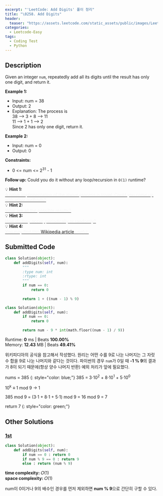 ```yaml
---
excerpt: "'LeetCode: Add Digits' 풀이 정리"
title: "\0258. Add Digits"
header:
  teaser: "https://assets.leetcode.com/static_assets/public/images/LeetCode_Sharing.png"
categories:
  - Leetcode-Easy
tags:
  - Coding Test
  - Python
---
```


## <i class="fa-solid fa-file-lines"></i> Description

Given an integer `num`, repeatedly add all its digits until the result has only one digit, and return it.

**Example 1:**

- Input: num = 38
- Output: 2
- Explanation: The process is   
38 --> 3 + 8 --> 11   
11 --> 1 + 1 --> 2    
Since 2 has only one digit, return it.

**Example 2:**

- Input: num = 0
- Output: 0

**Constraints:**

- 0 <= num <= 2<sup>31</sup> - 1

**Follow up:** Could you do it without any loop/recursion in `O(1)` runtime?

💡 **Hint 1:**   
<u><span style="color:#F5F5F5">A naive implementation of the above process is trivial. Could you come up with other methods?
</span></u>   
💡 **Hint 2:**   
<u><span style="color:#F5F5F5">What are all the possible results?</span></u>   
💡 **Hint 3:**   
<u><span style="color:#F5F5F5">How do they occur, periodically or randomly?</span></u>   
💡 **Hint 4:**   
<u><span style="color:#F5F5F5">You may find this <a href="https://en.wikipedia.org/wiki/Digital_root" target="_blank">Wikipedia article</a> useful.</span></u>

## <i class="fa-solid fa-cloud-arrow-up"></i> Submitted Code

```python
class Solution(object):
    def addDigits(self, num):
        """
        :type num: int
        :rtype: int
        """
        if num == 0:
            return 0
        
        return 1 + ((num - 1) % 9)
```

```python
class Solution(object):
    def addDigits(self, num):
        if num == 0:
            return 0
        
        return num - 9 * int(math.floor((num - 1) / 9))
```
<i class="fa-solid fa-clock"></i> Runtime: **0** ms \| Beats **100.00%**    
<i class="fa-solid fa-memory"></i> Memory: **12.43** MB \| Beats **49.41%**

위키피디아의 공식을 참고해서 작성했다. 원리는 어떤 수를 9로 나눈 나머지는 그 자릿수 합을 9로 나눈 나머지와 같다는 것이다. 파이썬의 경우 `num`가 0일 때 **-1 % 9**의 결과가 8이 되기 때문에(항상 양수 나머지 반환) 예외 처리가 앞에 필요했다.

nums = 385
{: style="color: blue;"}
385 = 3⋅10<sup>2</sup> + 8⋅10<sup>1</sup> + 5⋅10<sup>0</sup>

10<sup>k</sup> ≡ 1 mod 9 → 1

385 mod 9 = (3⋅1 + 8⋅1 + 5⋅1) mod 9 = 16 mod 9 = 7

return 7
{: style="color: green;"}

## <i class="fa-solid fa-flask"></i> Other Solutions

### <a href="" target="_blank">1st</a>

```python
class Solution(object):
    def addDigits(self, num):
        if num == 0 : return 0
        if num % 9 == 0 : return 9
        else : return (num % 9)       
```
<i class="fa-solid fa-clock"></i> **time complexity:** 𝑂(1)    
<i class="fa-solid fa-memory"></i> **space complexity:** 𝑂(1)       

num이 0이거나 9의 배수인 경우를 먼저 제외하면 **num % 9**으로 간단히 구할 수 있다.
